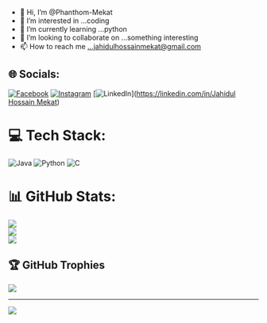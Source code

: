 - 👋 Hi, I’m @Phanthom-Mekat
- 👀 I’m interested in ...coding
- 🌱 I’m currently learning ...python
- 💞️ I’m looking to collaborate on ...something interesting
- 📫 How to reach me ...jahidulhossainmekat@gmail.com


## 🌐 Socials:
[![Facebook](https://img.shields.io/badge/Facebook-%231877F2.svg?logo=Facebook&logoColor=white)](https://facebook.com/https://www.facebook.com/buletboy.mekat) [![Instagram](https://img.shields.io/badge/Instagram-%23E4405F.svg?logo=Instagram&logoColor=white)](https://instagram.com/mekat20) [![LinkedIn](https://img.shields.io/badge/LinkedIn-%230077B5.svg?logo=linkedin&logoColor=white)]([https://linkedin.com/in/Jahidul Hossain Mekat](https://www.linkedin.com/in/jahidul-hossain-mekat-157874228/)) 

# 💻 Tech Stack:
![Java](https://img.shields.io/badge/java-%23ED8B00.svg?style=for-the-badge&logo=openjdk&logoColor=white) ![Python](https://img.shields.io/badge/python-3670A0?style=for-the-badge&logo=python&logoColor=ffdd54) ![C](https://img.shields.io/badge/c-%2300599C.svg?style=for-the-badge&logo=c&logoColor=white)
# 📊 GitHub Stats:
![](https://github-readme-stats.vercel.app/api?username=Phanthom-Mekat&theme=dark&hide_border=false&include_all_commits=false&count_private=false)<br/>
![](https://github-readme-streak-stats.herokuapp.com/?user=Phanthom-Mekat&theme=dark&hide_border=false)<br/>
![](https://github-readme-stats.vercel.app/api/top-langs/?username=Phanthom-Mekat&theme=dark&hide_border=false&include_all_commits=false&count_private=false&layout=compact)

## 🏆 GitHub Trophies
![](https://github-profile-trophy.vercel.app/?username=Phanthom-Mekat&theme=radical&no-frame=false&no-bg=false&margin-w=4)

---
[![](https://visitcount.itsvg.in/api?id=Phanthom-Mekat&icon=0&color=0)](https://visitcount.itsvg.in)

<!-- Proudly created with GPRM ( https://gprm.itsvg.in ) -->
